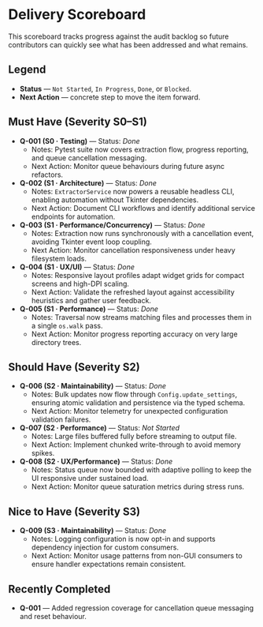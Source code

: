 # Delivery Scoreboard

This scoreboard tracks progress against the audit backlog so future contributors
can quickly see what has been addressed and what remains.

## Legend
- **Status** — `Not Started`, `In Progress`, `Done`, or `Blocked`.
- **Next Action** — concrete step to move the item forward.

## Must Have (Severity S0–S1)
- **Q-001 (S0 · Testing)** — Status: *Done*
  - Notes: Pytest suite now covers extraction flow, progress reporting, and queue cancellation messaging.
  - Next Action: Monitor queue behaviours during future async refactors.
- **Q-002 (S1 · Architecture)** — Status: *Done*
  - Notes: `ExtractorService` now powers a reusable headless CLI, enabling automation without Tkinter dependencies.
  - Next Action: Document CLI workflows and identify additional service endpoints for automation.
- **Q-003 (S1 · Performance/Concurrency)** — Status: *Done*
  - Notes: Extraction now runs synchronously with a cancellation event, avoiding Tkinter event loop coupling.
  - Next Action: Monitor cancellation responsiveness under heavy filesystem loads.
- **Q-004 (S1 · UX/UI)** — Status: *Done*
  - Notes: Responsive layout profiles adapt widget grids for compact screens and high-DPI scaling.
  - Next Action: Validate the refreshed layout against accessibility heuristics and gather user feedback.
- **Q-005 (S1 · Performance)** — Status: *Done*
  - Notes: Traversal now streams matching files and processes them in a single `os.walk` pass.
  - Next Action: Monitor progress reporting accuracy on very large directory trees.

## Should Have (Severity S2)
- **Q-006 (S2 · Maintainability)** — Status: *Done*
  - Notes: Bulk updates now flow through `Config.update_settings`, ensuring atomic validation and persistence via the typed schema.
  - Next Action: Monitor telemetry for unexpected configuration validation failures.
- **Q-007 (S2 · Performance)** — Status: *Not Started*
  - Notes: Large files buffered fully before streaming to output file.
  - Next Action: Implement chunked write-through to avoid memory spikes.
- **Q-008 (S2 · UX/Performance)** — Status: *Done*
  - Notes: Status queue now bounded with adaptive polling to keep the UI responsive under sustained load.
  - Next Action: Monitor queue saturation metrics during stress runs.

## Nice to Have (Severity S3)
- **Q-009 (S3 · Maintainability)** — Status: *Done*
  - Notes: Logging configuration is now opt-in and supports dependency injection for custom consumers.
  - Next Action: Monitor usage patterns from non-GUI consumers to ensure handler expectations remain consistent.

## Recently Completed
- **Q-001** — Added regression coverage for cancellation queue messaging and reset behaviour.
